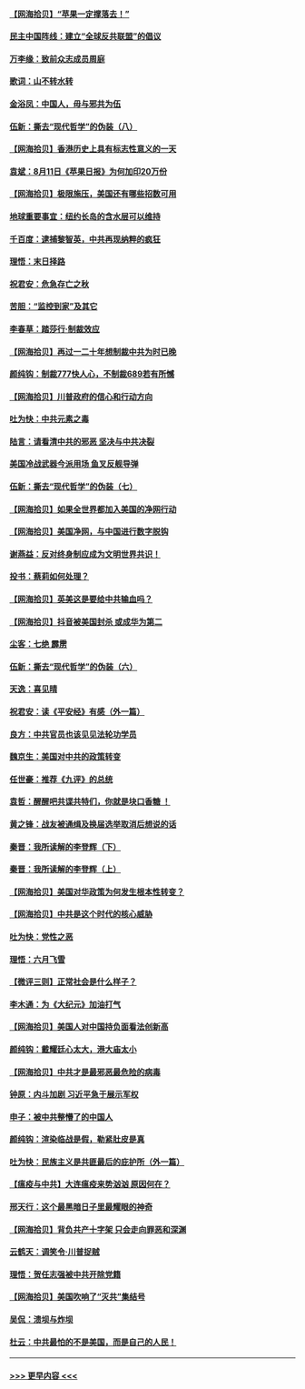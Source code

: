 #### [【网海拾贝】“苹果一定撑落去！”](../pages/nsc993/n12326784.md?t=08131202) 
#### [民主中国阵线：建立“全球反共联盟”的倡议](../pages/nsc993/n12324177.md?t=08131202) 
#### [万李缘：致前众志成员周庭](../pages/nsc993/n12324635.md?t=08131202) 
#### [歌词：山不转水转](../pages/nsc993/n12324599.md?t=08131202) 
#### [金浴凤：中国人，毋与邪共为伍](../pages/nsc993/n12324257.md?t=08131202) 
#### [伍新：撕去“现代哲学”的伪装（八）](../pages/nsc993/n12324188.md?t=08131202) 
#### [【网海拾贝】香港历史上具有标志性意义的一天](../pages/nsc993/n12324021.md?t=08131202) 
#### [袁斌：8月11日《苹果日报》为何加印20万份](../pages/nsc993/n12323955.md?t=08131202) 
#### [【网海拾贝】极限施压，美国还有哪些招数可用](../pages/nsc993/n12322512.md?t=08131202) 
#### [地球重要事宜：纽约长岛的含水层可以维持](../pages/nsc993/n12321844.md?t=08131202) 
#### [千百度：逮捕黎智英，中共再现纳粹的疯狂](../pages/nsc993/n12321777.md?t=08131202) 
#### [理悟：末日择路](../pages/nsc993/n12320812.md?t=08131202) 
#### [祝君安：危急存亡之秋](../pages/nsc993/n12320795.md?t=08131202) 
#### [苦胆：“监控到家”及其它](../pages/nsc993/n12320751.md?t=08131202) 
#### [李春草：踏莎行·制裁效应](../pages/nsc993/n12318290.md?t=08131202) 
#### [【网海拾贝】再过一二十年想制裁中共为时已晚](../pages/nsc993/n12318195.md?t=08131202) 
#### [颜纯钩：制裁777快人心，不制裁689若有所憾](../pages/nsc993/n12316912.md?t=08131202) 
#### [【网海拾贝】川普政府的信心和行动方向](../pages/nsc993/n12316673.md?t=08131202) 
#### [吐为快：中共元素之毒](../pages/nsc993/n12316547.md?t=08131202) 
#### [陆言：请看清中共的邪恶 坚决与中共决裂](../pages/nsc993/n12315784.md?t=08131202) 
#### [美国冷战武器今派用场 鱼叉反舰导弹](../pages/nsc993/n12316258.md?t=08131202) 
#### [伍新：撕去“现代哲学”的伪装（七）](../pages/nsc993/n12315846.md?t=08131202) 
#### [【网海拾贝】如果全世界都加入美国的净网行动](../pages/nsc993/n12315588.md?t=08131202) 
#### [【网海拾贝】美国净网，与中国进行数字脱钩](../pages/nsc993/n12312813.md?t=08131202) 
#### [谢燕益：反对终身制应成为文明世界共识！](../pages/nsc993/n12310465.md?t=08131202) 
#### [投书：蔡莉如何处理？](../pages/nsc993/n12310224.md?t=08131202) 
#### [【网海拾贝】英美这是要给中共输血吗？](../pages/nsc993/n12307646.md?t=08131202) 
#### [【网海拾贝】抖音被美国封杀 或成华为第二](../pages/nsc993/n12305277.md?t=08131202) 
#### [尘客：七绝 霹雳](../pages/nsc993/n12304053.md?t=08131202) 
#### [伍新：撕去“现代哲学”的伪装（六）](../pages/nsc993/n12303243.md?t=08131202) 
#### [天逸：喜见晴](../pages/nsc993/n12303226.md?t=08131202) 
#### [祝君安：读《平安经》有感（外一篇）](../pages/nsc993/n12303170.md?t=08131202) 
#### [良方：中共官员也该见见法轮功学员](../pages/nsc993/n12302985.md?t=08131202) 
#### [魏京生：美国对中共的政策转变](../pages/nsc993/n12302929.md?t=08131202) 
#### [任世豪：推荐《九评》的总统](../pages/nsc993/n12302838.md?t=08131202) 
#### [袁哲：醒醒吧共谍共特们，你就是块口香糖 ！](../pages/nsc993/n12302678.md?t=08131202) 
#### [黄之锋：战友被通缉及换届选举取消后想说的话](../pages/nsc993/n12302681.md?t=08131202) 
#### [秦晋：我所读解的李登辉（下）](../pages/nsc993/n12302171.md?t=08131202) 
#### [秦晋：我所读解的李登辉（上）](../pages/nsc993/n12301979.md?t=08131202) 
#### [【网海拾贝】美国对华政策为何发生根本性转变？](../pages/nsc993/n12302091.md?t=08131202) 
#### [【网海拾贝】中共是这个时代的核心威胁](../pages/nsc993/n12300541.md?t=08131202) 
#### [吐为快：党性之恶](../pages/nsc993/n12300263.md?t=08131202) 
#### [理悟：六月飞雪](../pages/nsc993/n12300243.md?t=08131202) 
#### [【微评三则】正常社会是什么样子？](../pages/nsc993/n12300228.md?t=08131202) 
#### [李木通：为《大纪元》加油打气](../pages/nsc993/n12280363.md?t=08131202) 
#### [【网海拾贝】美国人对中国持负面看法创新高](../pages/nsc993/n12298720.md?t=08131202) 
#### [颜纯钩：戴耀廷心太大，港大庙太小](../pages/nsc993/n12297682.md?t=08131202) 
#### [【网海拾贝】中共才是最邪恶最危险的病毒](../pages/nsc993/n12296470.md?t=08131202) 
#### [钟原：内斗加剧 习近平急于展示军权](../pages/nsc993/n12292544.md?t=08131202) 
#### [申子：被中共整懵了的中国人](../pages/nsc993/n12291389.md?t=08131202) 
#### [颜纯钩：渲染临战是假，勒紧肚皮是真](../pages/nsc993/n12290945.md?t=08131202) 
#### [吐为快：民族主义是共匪最后的庇护所（外一篇）](../pages/nsc993/n12290887.md?t=08131202) 
#### [【瘟疫与中共】大连瘟疫来势汹汹 原因何在？](../pages/nsc993/n12287474.md?t=08131202) 
#### [邢天行：这个最黑暗日子里最耀眼的神奇](../pages/nsc993/n12289882.md?t=08131202) 
#### [【网海拾贝】背负共产十字架 只会走向罪恶和深渊](../pages/nsc993/n12288290.md?t=08131202) 
#### [云鹤天：调笑令·川普捉贼](../pages/nsc993/n12285672.md?t=08131202) 
#### [理悟：贺任志强被中共开除党籍](../pages/nsc993/n12285597.md?t=08131202) 
#### [【网海拾贝】美国吹响了“灭共”集结号](../pages/nsc993/n12284522.md?t=08131202) 
#### [吴侃：溃坝与炸坝](../pages/nsc993/n12283593.md?t=08131202) 
#### [杜云：中共最怕的不是美国，而是自己的人民！](../pages/nsc993/n12282935.md?t=08131202) 

----
#### [ >>> 更早内容 <<< ](../indexes/nsc993-earlier.md)
